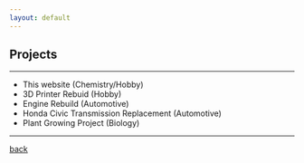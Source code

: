 ```yaml
---
layout: default
---
```


## Projects
* * *
* This website (Chemistry/Hobby)
* 3D Printer Rebuid (Hobby)
* Engine Rebuild (Automotive)
* Honda Civic Transmission Replacement (Automotive)
* Plant Growing Project (Biology)

* * * 



[back](./)
